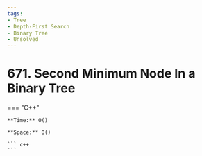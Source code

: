 ```yaml
---
tags:
- Tree
- Depth-First Search
- Binary Tree
- Unsolved
---
```



# 671. Second Minimum Node In a Binary Tree

=== "C++"

    **Time:** O()

    **Space:** O()

    ``` c++
    ```